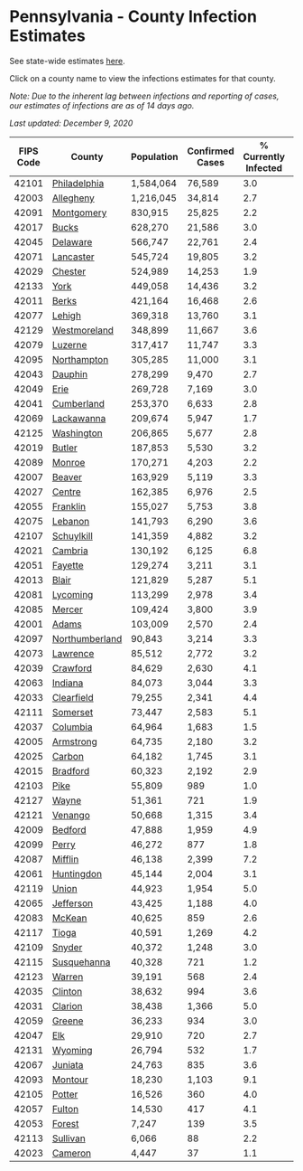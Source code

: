# Pennsylvania - County Infection Estimates

See state-wide estimates [here](/infections/us-pa).

Click on a county name to view the infections estimates for that county.

*Note: Due to the inherent lag between infections and reporting of cases, our estimates of infections are as of 14 days ago.*

*Last updated: December 9, 2020*

|   FIPS Code |                           County |   Population |   Confirmed Cases |   % Currently Infected |   % Total Infected |
|-------------|----------------------------------|--------------|-------------------|------------------------|--------------------|
|       42101 |     [Philadelphia](philadelphia) |    1,584,064 |            76,589 |                    3.0 |               20.3 |
|       42003 |           [Allegheny](allegheny) |    1,216,045 |            34,814 |                    2.7 |                9.2 |
|       42091 |         [Montgomery](montgomery) |      830,915 |            25,825 |                    2.2 |               12.7 |
|       42017 |                   [Bucks](bucks) |      628,270 |            21,586 |                    3.0 |               13.4 |
|       42045 |             [Delaware](delaware) |      566,747 |            22,761 |                    2.4 |               16.6 |
|       42071 |           [Lancaster](lancaster) |      545,724 |            19,805 |                    3.2 |               13.2 |
|       42029 |               [Chester](chester) |      524,989 |            14,253 |                    1.9 |                9.9 |
|       42133 |                     [York](york) |      449,058 |            14,436 |                    3.2 |               10.3 |
|       42011 |                   [Berks](berks) |      421,164 |            16,468 |                    2.6 |               15.6 |
|       42077 |                 [Lehigh](lehigh) |      369,318 |            13,760 |                    3.1 |               15.7 |
|       42129 |     [Westmoreland](westmoreland) |      348,899 |            11,667 |                    3.6 |               10.5 |
|       42079 |               [Luzerne](luzerne) |      317,417 |            11,747 |                    3.3 |               15.1 |
|       42095 |       [Northampton](northampton) |      305,285 |            11,000 |                    3.1 |               14.9 |
|       42043 |               [Dauphin](dauphin) |      278,299 |             9,470 |                    2.7 |               11.7 |
|       42049 |                     [Erie](erie) |      269,728 |             7,169 |                    3.0 |                8.1 |
|       42041 |         [Cumberland](cumberland) |      253,370 |             6,633 |                    2.8 |                8.7 |
|       42069 |         [Lackawanna](lackawanna) |      209,674 |             5,947 |                    1.7 |               11.4 |
|       42125 |         [Washington](washington) |      206,865 |             5,677 |                    2.8 |                8.5 |
|       42019 |                 [Butler](butler) |      187,853 |             5,530 |                    3.2 |                9.5 |
|       42089 |                 [Monroe](monroe) |      170,271 |             4,203 |                    2.2 |               11.2 |
|       42007 |                 [Beaver](beaver) |      163,929 |             5,119 |                    3.3 |               10.8 |
|       42027 |                 [Centre](centre) |      162,385 |             6,976 |                    2.5 |               13.1 |
|       42055 |             [Franklin](franklin) |      155,027 |             5,753 |                    3.8 |               12.6 |
|       42075 |               [Lebanon](lebanon) |      141,793 |             6,290 |                    3.6 |               16.3 |
|       42107 |         [Schuylkill](schuylkill) |      141,359 |             4,882 |                    3.2 |               12.0 |
|       42021 |               [Cambria](cambria) |      130,192 |             6,125 |                    6.8 |               13.8 |
|       42051 |               [Fayette](fayette) |      129,274 |             3,211 |                    3.1 |                7.3 |
|       42013 |                   [Blair](blair) |      121,829 |             5,287 |                    5.1 |               13.1 |
|       42081 |             [Lycoming](lycoming) |      113,299 |             2,978 |                    3.4 |                8.2 |
|       42085 |                 [Mercer](mercer) |      109,424 |             3,800 |                    3.9 |               10.6 |
|       42001 |                   [Adams](adams) |      103,009 |             2,570 |                    2.4 |                8.2 |
|       42097 | [Northumberland](northumberland) |       90,843 |             3,214 |                    3.3 |               11.2 |
|       42073 |             [Lawrence](lawrence) |       85,512 |             2,772 |                    3.2 |               10.1 |
|       42039 |             [Crawford](crawford) |       84,629 |             2,630 |                    4.1 |                9.3 |
|       42063 |               [Indiana](indiana) |       84,073 |             3,044 |                    3.3 |               11.3 |
|       42033 |         [Clearfield](clearfield) |       79,255 |             2,341 |                    4.4 |                8.9 |
|       42111 |             [Somerset](somerset) |       73,447 |             2,583 |                    5.1 |               10.6 |
|       42037 |             [Columbia](columbia) |       64,964 |             1,683 |                    1.5 |               10.2 |
|       42005 |           [Armstrong](armstrong) |       64,735 |             2,180 |                    3.2 |               10.5 |
|       42025 |                 [Carbon](carbon) |       64,182 |             1,745 |                    3.1 |                9.7 |
|       42015 |             [Bradford](bradford) |       60,323 |             2,192 |                    2.9 |               11.2 |
|       42103 |                     [Pike](pike) |       55,809 |               989 |                    1.0 |                9.4 |
|       42127 |                   [Wayne](wayne) |       51,361 |               721 |                    1.9 |                5.4 |
|       42121 |               [Venango](venango) |       50,668 |             1,315 |                    3.4 |                7.6 |
|       42009 |               [Bedford](bedford) |       47,888 |             1,959 |                    4.9 |               12.5 |
|       42099 |                   [Perry](perry) |       46,272 |               877 |                    1.8 |                5.9 |
|       42087 |               [Mifflin](mifflin) |       46,138 |             2,399 |                    7.2 |               15.8 |
|       42061 |         [Huntingdon](huntingdon) |       45,144 |             2,004 |                    3.1 |               14.7 |
|       42119 |                   [Union](union) |       44,923 |             1,954 |                    5.0 |               13.8 |
|       42065 |           [Jefferson](jefferson) |       43,425 |             1,188 |                    4.0 |                7.9 |
|       42083 |                 [McKean](mckean) |       40,625 |               859 |                    2.6 |                5.3 |
|       42117 |                   [Tioga](tioga) |       40,591 |             1,269 |                    4.2 |                9.7 |
|       42109 |                 [Snyder](snyder) |       40,372 |             1,248 |                    3.0 |                9.7 |
|       42115 |       [Susquehanna](susquehanna) |       40,328 |               721 |                    1.2 |                6.5 |
|       42123 |                 [Warren](warren) |       39,191 |               568 |                    2.4 |                3.6 |
|       42035 |               [Clinton](clinton) |       38,632 |               994 |                    3.6 |                8.0 |
|       42031 |               [Clarion](clarion) |       38,438 |             1,366 |                    5.0 |               10.7 |
|       42059 |                 [Greene](greene) |       36,233 |               934 |                    3.0 |                8.2 |
|       42047 |                       [Elk](elk) |       29,910 |               720 |                    2.7 |                7.1 |
|       42131 |               [Wyoming](wyoming) |       26,794 |               532 |                    1.7 |                6.6 |
|       42067 |               [Juniata](juniata) |       24,763 |               835 |                    3.6 |               12.4 |
|       42093 |               [Montour](montour) |       18,230 |             1,103 |                    9.1 |               17.3 |
|       42105 |                 [Potter](potter) |       16,526 |               360 |                    4.0 |                6.7 |
|       42057 |                 [Fulton](fulton) |       14,530 |               417 |                    4.1 |                8.7 |
|       42053 |                 [Forest](forest) |        7,247 |               139 |                    3.5 |                6.0 |
|       42113 |             [Sullivan](sullivan) |        6,066 |                88 |                    2.2 |                4.6 |
|       42023 |               [Cameron](cameron) |        4,447 |                37 |                    1.1 |                2.6 |